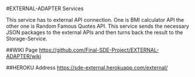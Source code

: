 #EXTERNAL-ADAPTER Services     

This service has to external API connection. One is BMI calculator API the other one is Random Famous Quotes API. This service sends the necessary JSON packages to the external APIs and then turns back the result to the Storage-Service.

##WIKI Page
https://github.com/Final-SDE-Project/EXTERNAL-ADAPTER/wiki

##HEROKU Address
https://sde-external.herokuapp.com/external/
